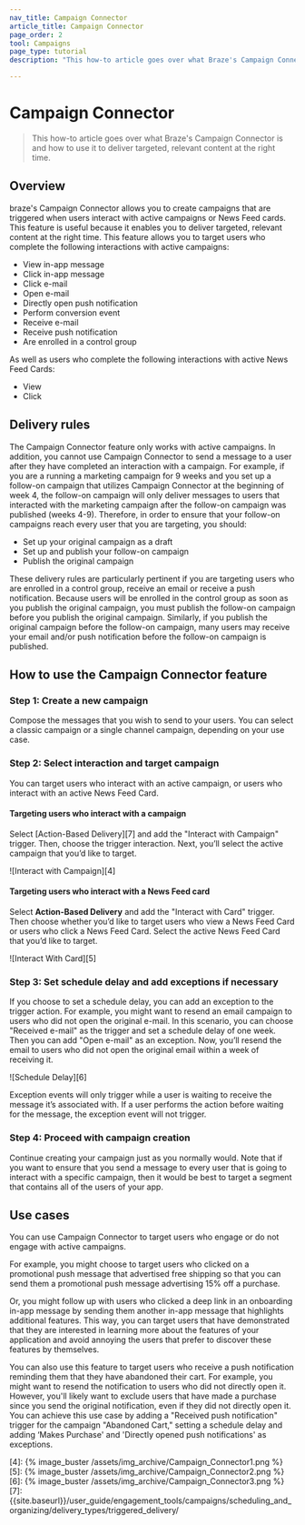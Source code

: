 ```yaml
---
nav_title: Campaign Connector
article_title: Campaign Connector
page_order: 2
tool: Campaigns
page_type: tutorial
description: "This how-to article goes over what Braze's Campaign Connector is and how to use it to deliver targeted, relevant content at the right time."

---
```

# Campaign Connector

> This how-to article goes over what Braze's Campaign Connector is and how to use it to deliver targeted, relevant content at the right time.

## Overview

braze's Campaign Connector allows you to create campaigns that are triggered when users interact with active campaigns or News Feed cards. This feature is useful because it enables you to deliver targeted, relevant content at the right time. This feature allows you to target users who complete the following interactions with active campaigns:

- View in-app message
- Click in-app message
- Click e-mail
- Open e-mail
- Directly open push notification
- Perform conversion event
- Receive e-mail
- Receive push notification
- Are enrolled in a control group

As well as users who complete the following interactions with active News Feed Cards:

- View
- Click

## Delivery rules

The Campaign Connector feature only works with active campaigns. In addition, you cannot use Campaign Connector to send a message to a user after they have completed an interaction with a campaign. For example, if you are a running a marketing campaign for 9 weeks and you set up a follow-on campaign that utilizes Campaign Connector at the beginning of week 4, the follow-on campaign will only deliver messages to users that interacted with the marketing campaign after the follow-on campaign was published (weeks 4-9). Therefore, in order to ensure that your follow-on campaigns reach every user that you are targeting, you should:

- Set up your original campaign as a draft
- Set up and publish your follow-on campaign
- Publish the original campaign

These delivery rules are particularly pertinent if you are targeting users who are enrolled in a control group, receive an email or receive a push notification. Because users will be enrolled in the control group as soon as you publish the original campaign, you must publish the follow-on campaign before you publish the original campaign. Similarly, if you publish the original campaign before the follow-on campaign, many users may receive your email and/or push notification before the follow-on campaign is published.

## How to use the Campaign Connector feature

### Step 1: Create a new campaign

Compose the messages that you wish to send to your users. You can select a classic campaign or a single channel campaign, depending on your use case.

### Step 2: Select interaction and target campaign

You can target users who interact with an active campaign, or users who interact with an active News Feed Card.

#### Targeting users who interact with a campaign

Select [Action-Based Delivery][7] and add the "Interact with Campaign" trigger. Then, choose the trigger interaction. Next, you’ll select the active campaign that you’d like to target.

![Interact with Campaign][4]

#### Targeting users who interact with a News Feed card

Select **Action-Based Delivery** and add the "Interact with Card" trigger. Then choose whether you’d like to target users who view a News Feed Card or users who click a News Feed Card. Select the active News Feed Card that you’d like to target.

![Interact With Card][5]

### Step 3: Set schedule delay and add exceptions if necessary

If you choose to set a schedule delay, you can add an exception to the trigger action. For example, you might want to resend an email campaign to users who did not open the original e-mail.  In this scenario, you can choose "Received e-mail" as the trigger and set a schedule delay of one week. Then you can add "Open e-mail" as an exception. Now, you’ll resend the email to users who did not open the original email within a week of receiving it.

![Schedule Delay][6]

Exception events will only trigger while a user is waiting to receive the message it’s associated with. If a user performs the action before waiting for the message, the exception event will not trigger.

### Step 4: Proceed with campaign creation

Continue creating your campaign just as you normally would. Note that if you want to ensure that you send a message to every user that is going to interact with a specific campaign, then it would be best to target a segment that contains all of the users of your app.

## Use cases

You can use Campaign Connector to target users who engage or do not engage with active campaigns.

For example, you might choose to target users who clicked on a promotional push message that advertised free shipping so that you can send them a promotional push message advertising 15% off a purchase.

Or, you might follow up with users who clicked a deep link in an onboarding in-app message by sending them another in-app message that highlights additional features.  This way, you can target users that have demonstrated that they are interested in learning more about the features of your application and avoid annoying the users that prefer to discover these features by themselves.

You can also use this feature to target users who receive a push notification reminding them that they have abandoned their cart. For example, you might want to resend the notification to users who did not directly open it. However, you'll likely want to exclude users that have made a purchase since you send the original notification, even if they did not directly open it. You can achieve this use case by adding a "Received push notification" trigger for the campaign "Abandoned Cart," setting a schedule delay and adding ‘Makes Purchase' and 'Directly opened push notifications' as exceptions.

[4]: {% image_buster /assets/img_archive/Campaign_Connector1.png %}
[5]: {% image_buster /assets/img_archive/Campaign_Connector2.png %}
[6]: {% image_buster /assets/img_archive/Campaign_Connector3.png %}
[7]: {{site.baseurl}}/user_guide/engagement_tools/campaigns/scheduling_and_organizing/delivery_types/triggered_delivery/
